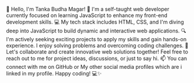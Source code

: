 👋 Hello, I'm Tanka Budha Magar!
🌱 I'm a self-taught web developer currently focused on learning JavaScript to enhance my front-end development skills.
💻 My tech stack includes HTML, CSS, and I'm diving deep into JavaScript to build dynamic and interactive web applications.
🔍 I'm actively seeking exciting projects to apply my skills and gain hands-on experience. I enjoy solving problems and overcoming coding challenges.
🚀 Let's collaborate and create innovative web solutions together! Feel free to reach out to me for project ideas, discussions, or just to say hi.
📫 You can connect with me on GitHub or My other social media profiles which are i linked in my profile.
Happy coding! 💻✨
